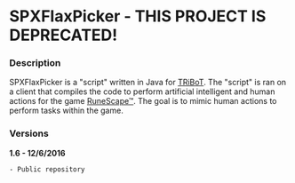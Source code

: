 # SPXFlaxPicker - THIS PROJECT IS DEPRECATED!

### Description
SPXFlaxPicker is a "script" written in Java for [TRiBoT](http://tribot.com). The "script" is ran on a client that compiles the code to perform
artificial intelligent and human actions for the game [RuneScape™](http://runescape.com). The goal is to mimic human actions to perform tasks within
the game.

### Versions
**1.6 - 12/6/2016**
```sh
- Public repository
```

